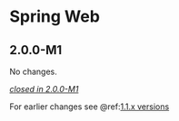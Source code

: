 # Spring Web

## 2.0.0-M1

No changes.

[*closed in 2.0.0-M1*](https://github.com/akka/alpakka/issues?q=is%3Aclosed+milestone%3A2.0.0-M1+label%3Ap%3Aspring-web)

For earlier changes see @ref:[1.1.x versions](../1.1.x/spring-web.md)

